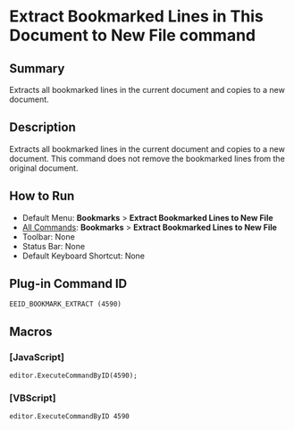# Extract Bookmarked Lines in This Document to New File command

## Summary

Extracts all bookmarked lines in the current document and copies to a new document.

## Description

Extracts all bookmarked lines in the current document and copies to a new document. This command does not remove the bookmarked lines from the original document.

## How to Run

- Default Menu: **Bookmarks** \> **Extract Bookmarked Lines to New File**
- [All Commands](../tools/all_commands): **Bookmarks** \> **Extract Bookmarked Lines to New File**
- Toolbar: None
- Status Bar: None
- Default Keyboard Shortcut: None

## Plug-in Command ID

```
EEID_BOOKMARK_EXTRACT (4590)```

## Macros

### \[JavaScript\]

```
editor.ExecuteCommandByID(4590);
```

### \[VBScript\]

```
editor.ExecuteCommandByID 4590
```
